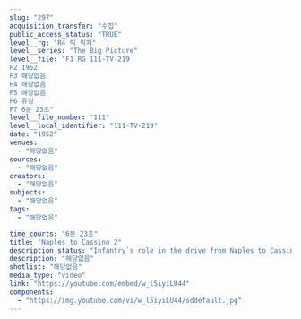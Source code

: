 ```yaml
---
slug: "297"
acquisition_transfer: "수집"
public_access_status: "TRUE"
level__rg: "R4 빅 픽쳐"
level__series: "The Big Picture"
level__file: "F1 RG 111-TV-219
F2 1952
F3 해당없음
F4 해당없음
F5 해당없음
F6 유성
F7 6분 23초"
level__file_number: "111"
level__local_identifier: "111-TV-219"
date: "1952"
venues: 
  - "해당없음"
sources: 
  - "해당없음"
creators: 
  - "해당없음"
subjects: 
  - "해당없음"
tags: 
  - "해당없음"

time_courts: "6분 23초"
title: "Naples to Cassino 2"
description_status: "Infantry`s role in the drive from Naples to Cassino, plus the battle of San Pietro. Colonel Quinn salutes combat engineers."
description: "해당없음"
shotlist: "해당없음"
media_type: "video"
link: "https://youtube.com/embed/w_l5iyiLU44"
components: 
  - "https://img.youtube.com/vi/w_l5iyiLU44/sddefault.jpg"
---
```

